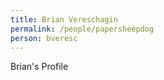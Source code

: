```yaml
---
title: Brian Vereschagin	
permalink: /people/papersheepdog
person: bveresc
---
```


Brian's Profile

